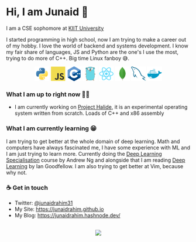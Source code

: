 # Hi, I am Junaid 👋

I am a CSE sophomore at [KIIT University](https://kiit.ac.in/)

I started programming in high school, now I am trying to make a career out of my hobby. I love the world of backend and systems development. I know my fair share of languages, JS and Python are the one's I use the most, trying to do more of C++. Big time Linux fanboy 😅.

<p align="center">
  <img width="40px" src="https://raw.githubusercontent.com/devicons/devicon/master/icons/python/python-original.svg" />
  <img width="40px" src="https://raw.githubusercontent.com/devicons/devicon/master/icons/javascript/javascript-original.svg" />
  <img width="40px" src="https://raw.githubusercontent.com/devicons/devicon/master/icons/cplusplus/cplusplus-original.svg" />
  <img width="40px" src="https://raw.githubusercontent.com/devicons/devicon/master/icons/go/go-original.svg" />
  <img width="40px" src="https://raw.githubusercontent.com/devicons/devicon/master/icons/react/react-original.svg" />
  <img width="40px" src="https://raw.githubusercontent.com/devicons/devicon/master/icons/mongodb/mongodb-original.svg" />
  <img width="40px" src="https://raw.githubusercontent.com/devicons/devicon/master/icons/mysql/mysql-original.svg" />
  <img width="40px" src="https://raw.githubusercontent.com/devicons/devicon/master/icons/docker/docker-plain.svg" />
</p>


### What I am up to right now 👨‍💻 

* I am currently working on [Project Halide](https://github.com/DSC-KIIT/project-halide), it is an experimental operating system written from scratch. Loads of C++ and x86 assembly

### What I am currently learning 😁

I am trying to get better at the whole domain of deep learning. Math and computers have always fascinated me, I have some experience with ML and I am just trying to learn more. 
Currently doing the [Deep Learning Specialisation](https://www.coursera.org/specializations/deep-learning) course by Andrew Ng and alongside that I am reading [Deep Learning](https://www.deeplearningbook.org/) by Ian Goodfellow. I am also trying to get better at Vim, because why not.

### ☕ Get in touch 
* Twitter: [@junaidrahim31](https://twitter.com/junaidrahim31)
* My Site: https://junaidrahim.github.io
* My Blog: https://junaidrahim.hashnode.dev/

<br>

<div align="center">
<img src="https://github-readme-stats.vercel.app/api?username=junaidrahim&show_icons=true&theme=tokyonight" />
</div>
